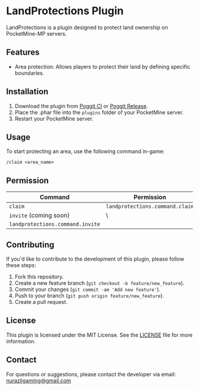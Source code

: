 # LandProtections Plugin

LandProtections is a plugin designed to protect land ownership on PocketMine-MP servers.

## Features

- Area protection: Allows players to protect their land by defining specific boundaries.

## Installation

1. Download the plugin from [Poggit CI](https://poggit.pmmp.io/ci/NurAzliYT/LandProtections/~) or [Poggit Release](https://poggit.pmmp.io/p/LandProtections).
3. Place the .phar file into the `plugins` folder of your PocketMine server.
4. Restart your PocketMine server.

## Usage

To start protecting an area, use the following command in-game:

```
/claim <area_name>
```

## Permission
| Command          | Permission                         |
| ---------------- | ---------------------------------- |
| ```claim```        | ```landprotections.command.claim``` |
| ```invite``` (coming soon) | \
```landprotections.command.invite``` |

## Contributing

If you'd like to contribute to the development of this plugin, please follow these steps:

1. Fork this repository.
2. Create a new feature branch (`git checkout -b feature/new_feature`).
3. Commit your changes (`git commit -am 'Add new feature'`).
4. Push to your branch (`git push origin feature/new_feature`).
5. Create a pull request.

## License

This plugin is licensed under the MIT License. See the [LICENSE](LICENSE) file for more information.

## Contact

For questions or suggestions, please contact the developer via email: nurazligaming@gmail.com
